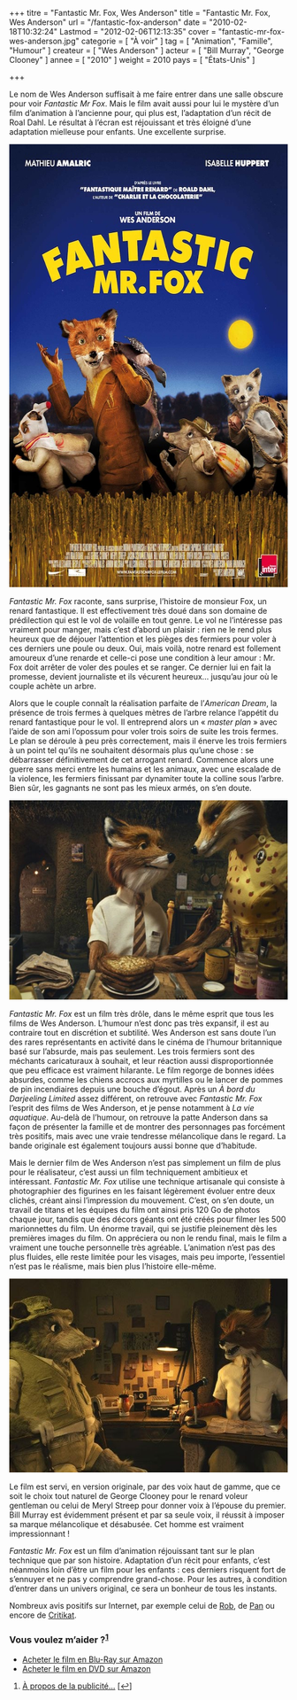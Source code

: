 +++
titre = "Fantastic Mr. Fox, Wes Anderson"
title = "Fantastic Mr. Fox, Wes Anderson"
url = "/fantastic-fox-anderson"
date = "2010-02-18T10:32:24"
Lastmod = "2012-02-06T12:13:35"
cover = "fantastic-mr-fox-wes-anderson.jpg"
categorie = [ "À voir" ]
tag = [ "Animation", "Famille", "Humour" ]
createur = [ "Wes Anderson" ]
acteur = [ "Bill Murray", "George Clooney" ]
annee = [ "2010" ]
weight = 2010
pays = [ "États-Unis" ]

+++

<p>Le nom de Wes Anderson suffisait à me faire entrer dans une salle obscure pour voir <em>Fantastic Mr Fox</em>. Mais le film avait aussi pour lui le mystère d&rsquo;un film d&rsquo;animation à l&rsquo;ancienne pour, qui plus est, l&rsquo;adaptation d&rsquo;un récit de Roal Dahl. Le résultat à l&rsquo;écran est réjouissant et très éloigné d&rsquo;une adaptation mielleuse pour enfants. Une excellente surprise.</p>
<p><a href="http://www.allocine.fr/film/fichefilm_gen_cfilm=114976.html"> </a></p>
<p style="text-align: center;"><a href="http://www.allocine.fr/film/fichefilm_gen_cfilm=114976.html"></a></p>
<p><a href="http://www.allocine.fr/film/fichefilm_gen_cfilm=114976.html"></a></p>
<p><a href="http://www.allocine.fr/film/fichefilm_gen_cfilm=114976.html"></p>
<div style="text-align: center;"><img class="aligncenter" src="fantastic-mr-fox-anderson.jpg" border="0" alt="fantastic-mr-fox-anderson.jpg" width="600" height="800" /></div>
<p></a></p>
<p><em>Fantastic Mr. Fox</em> raconte, sans surprise, l&rsquo;histoire de monsieur Fox, un renard fantastique. Il est effectivement très doué dans son domaine de prédilection qui est le vol de volaille en tout genre. Le vol ne l&rsquo;intéresse pas vraiment pour manger, mais c&rsquo;est d&rsquo;abord un plaisir : rien ne le rend plus heureux que de déjouer l&rsquo;attention et les pièges des fermiers pour voler à ces derniers une poule ou deux. Oui, mais voilà, notre renard est follement amoureux d&rsquo;une renarde et celle-ci pose une condition à leur amour : Mr. Fox doit arrêter de voler des poules et se ranger. Ce dernier lui en fait la promesse, devient journaliste et ils vécurent heureux… jusqu&rsquo;au jour où le couple achète un arbre.</p>
<p>Alors que le couple connaît la réalisation parfaite de l&rsquo;<em>American Dream</em>, la présence de trois fermes à quelques mètres de l&rsquo;arbre relance l&rsquo;appétit du renard fantastique pour le vol. Il entreprend alors un &laquo;&nbsp;<em>master plan</em>&nbsp;&raquo; avec l&rsquo;aide de son ami l&rsquo;opossum pour voler trois soirs de suite les trois fermes. Le plan se déroule à peu près correctement, mais il énerve les trois fermiers à un point tel qu&rsquo;ils ne souhaitent désormais plus qu&rsquo;une chose : se débarrasser définitivement de cet arrogant renard. Commence alors une guerre sans merci entre les humains et les animaux, avec une escalade de la violence, les fermiers finissant par dynamiter toute la colline sous l&rsquo;arbre. Bien sûr, les gagnants ne sont pas les mieux armés, on s&rsquo;en doute.</p>
<div style="text-align: center;"><img class="aligncenter" src="fantastic-mr-fox-clooney.jpg" border="0" alt="fantastic-mr-fox-clooney.jpg" width="600" height="360" /></div>
<p><em>Fantastic Mr. Fox</em> est un film très drôle, dans le même esprit que tous les films de Wes Anderson. L&rsquo;humour n&rsquo;est donc pas très expansif, il est au contraire tout en discrétion et subtilité. Wes Anderson est sans doute l&rsquo;un des rares représentants en activité dans le cinéma de l&rsquo;humour britannique basé sur l&rsquo;absurde, mais pas seulement. Les trois fermiers sont des méchants caricaturaux à souhait, et leur réaction aussi disproportionnée que peu efficace est vraiment hilarante. Le film regorge de bonnes idées absurdes, comme les chiens accrocs aux myrtilles ou le lancer de pommes de pin incendiaires depuis une bouche d&rsquo;égout. Après un <em>À bord du Darjeeling Limited</em> assez différent, on retrouve avec <em>Fantastic Mr. Fox</em> l&rsquo;esprit des films de Wes Anderson, et je pense notamment à <em>La vie aquatique</em>. Au-delà de l&rsquo;humour, on retrouve la patte Anderson dans sa façon de présenter la famille et de montrer des personnages pas forcément très positifs, mais avec une vraie tendresse mélancolique dans le regard. La bande originale est également toujours aussi bonne que d&rsquo;habitude.</p>
<p>Mais le dernier film de Wes Anderson n&rsquo;est pas simplement un film de plus pour le réalisateur, c&rsquo;est aussi un film techniquement ambitieux et intéressant. <em>Fantastic Mr. Fox</em> utilise une technique artisanale qui consiste à photographier des figurines en les faisant légèrement évoluer entre deux clichés, créant ainsi l&rsquo;impression du mouvement. C&rsquo;est, on s&rsquo;en doute, un travail de titans et les équipes du film ont ainsi pris 120 Go de photos chaque jour, tandis que des décors géants ont été créés pour filmer les 500 marionnettes du film. Un énorme travail, qui se justifie pleinement dès les premières images du film. On appréciera ou non le rendu final, mais le film a vraiment une touche personnelle très agréable. L&rsquo;animation n&rsquo;est pas des plus fluides, elle reste limitée pour les visages, mais peu importe, l&rsquo;essentiel n&rsquo;est pas le réalisme, mais bien plus l&rsquo;histoire elle-même.</p>
<div style="text-align: center;"><img class="aligncenter" src="mr-fox-anderson.jpg" border="0" alt="mr-fox-anderson.jpg" width="600" height="350" /></div>
<p>Le film est servi, en version originale, par des voix haut de gamme, que ce soit le choix tout naturel de George Clooney pour le renard voleur gentleman ou celui de Meryl Streep pour donner voix à l&rsquo;épouse du premier. Bill Murray est évidemment présent et par sa seule voix, il réussit à imposer sa marque mélancolique et désabusée. Cet homme est vraiment impressionnant !</p>
<p><em>Fantastic Mr. Fox</em> est un film d&rsquo;animation réjouissant tant sur le plan technique que par son histoire. Adaptation d&rsquo;un récit pour enfants, c&rsquo;est néanmoins loin d&rsquo;être un film pour les enfants : ces derniers risquent fort de s&rsquo;ennuyer et ne pas y comprendre grand-chose. Pour les autres, à condition d&rsquo;entrer dans un univers original, ce sera un bonheur de tous les instants.</p>
<p>Nombreux avis positifs sur Internet, par exemple celui de <a href="http://www.toujoursraison.com/2010/02/fantastic-mr-fox.html">Rob</a>, de <a href="http://www.geekculture.fr/Fantastic-Mr-Fox,1171.html">Pan</a> ou encore de <a href="http://www.critikat.com/Fantastic-Mr-Fox.html">Critikat</a>.</p>
<div class="amazon">
<h3>Vous voulez m&rsquo;aider ?<sup><a href="#footnote_0_2851" id="identifier_0_2851" class="footnote-link footnote-identifier-link" title="&Agrave; propos de la publicit&eacute;&hellip;">1</a></sup></h3>
<ul>
<li><a href="http://www.amazon.fr/gp/product/B003DQWQ9G/ref=as_li_ss_tl?ie=UTF8&#038;tag=leblogdenic07-21&#038;linkCode=as2&#038;camp=1642&#038;creative=19458&#038;creativeASIN=B003DQWQ9G">Acheter le film en Blu-Ray sur Amazon</a></li>
<li><a href="http://www.amazon.fr/gp/product/B0037QGE18/ref=as_li_ss_tl?ie=UTF8&#038;tag=leblogdenic07-21&#038;linkCode=as2&#038;camp=1642&#038;creative=19458&#038;creativeASIN=B0037QGE18">Acheter le film en DVD sur Amazon</a></li>
</ul>
</div>
<ol class="footnotes"><li id="footnote_0_2851" class="footnote"><a href="http://voiretmanger.fr/a-propos/publicite/">À propos de la publicité…</a> [<a href="#identifier_0_2851" class="footnote-link footnote-back-link">&#8617;</a>]</li></ol>
